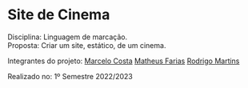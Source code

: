 # Site de Cinema
Disciplina: Linguagem de marcação.<br>
Proposta: Criar um site, estático, de um cinema.<br>

Integrantes do projeto:
<a href="https://github.com/marcellu-s">Marcelo Costa</a>
<a href="https://github.com/MatthewsTomts">Matheus Farias</a>
<a href="https://github.com/Rodrigo-Martins-Mateus">Rodrigo Martins</a>

Realizado no: 1º Semestre 2022/2023
